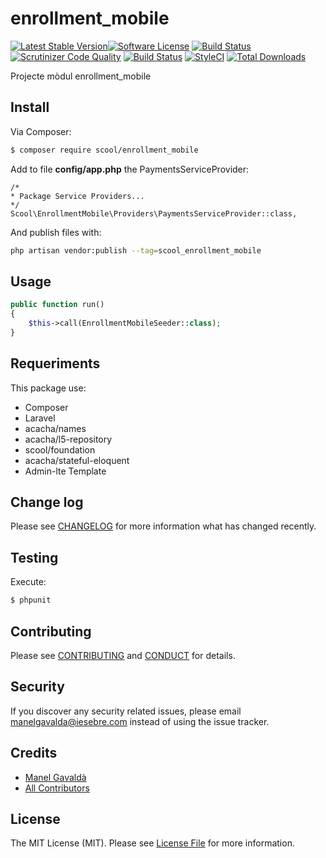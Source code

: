 # enrollment_mobile

[![Latest Stable Version](https://poser.pugx.org/manelgavalda/enrollment_mobile/v/stable)](https://packagist.org/packages/manelgavalda/enrollment_mobile)[![Software License][ico-license]](LICENSE.md)
[![Build Status](https://travis-ci.org/manelgavalda/enrollment_mobile.svg?branch=master)](https://travis-ci.org/manelgavalda/enrollment_mobile)
[![Scrutinizer Code Quality](https://scrutinizer-ci.com/g/manelgavalda/enrollment_mobile/badges/quality-score.png?b=master)](https://scrutinizer-ci.com/g/manelgavalda/enrollment_mobile/?branch=master)
[![Build Status](https://scrutinizer-ci.com/g/manelgavalda/enrollment_mobile/badges/build.png?b=master)](https://scrutinizer-ci.com/g/manelgavalda/enrollment_mobile/build-status/master)
[![StyleCI](https://styleci.io/repos/73415404/shield?branch=master)](https://styleci.io/repos/73415404)
[![Total Downloads](https://poser.pugx.org/manelgavalda/enrollment_mobile/downloads)](https://packagist.org/packages/manelgavalda/enrollment_mobile)

Projecte mòdul enrollment_mobile

## Install

Via Composer:

``` bash
$ composer require scool/enrollment_mobile
```

Add to file **config/app.php** the PaymentsServiceProvider:
```
/*
* Package Service Providers...
*/
Scool\EnrollmentMobile\Providers\PaymentsServiceProvider::class,
```

And publish files with:

```bash
php artisan vendor:publish --tag=scool_enrollment_mobile
```

## Usage

``` php
public function run()
{
    $this->call(EnrollmentMobileSeeder::class);
}
```

## Requeriments

This package use:

* Composer
* Laravel
* acacha/names
* acacha/l5-repository
* scool/foundation
* acacha/stateful-eloquent
* Admin-lte Template



## Change log

Please see [CHANGELOG](CHANGELOG.md) for more information what has changed recently.

## Testing

Execute:
``` bash
$ phpunit
```

## Contributing

Please see [CONTRIBUTING](CONTRIBUTING.md) and [CONDUCT](CONDUCT.md) for details.

## Security

If you discover any security related issues, please email manelgavalda@iesebre.com instead of using the issue tracker.

## Credits

- [Manel Gavaldà][link-author]
- [All Contributors][link-contributors]

## License

The MIT License (MIT). Please see [License File](LICENSE.md) for more information.

[ico-version]: https://img.shields.io/packagist/v/scool/enrollment_mobile.svg?style=flat-square
[ico-license]: https://img.shields.io/badge/license-MIT-brightgreen.svg?style=flat-square
[ico-travis]: https://img.shields.io/travis/scool/enrollment_mobile/master.svg?style=flat-square
[ico-scrutinizer]: https://img.shields.io/scrutinizer/coverage/g/scool/enrollment_mobile.svg?style=flat-square
[ico-code-quality]: https://img.shields.io/scrutinizer/g/scool/enrollment_mobile.svg?style=flat-square
[ico-downloads]: https://img.shields.io/packagist/dt/scool/enrollment_mobile.svg?style=flat-square

[link-packagist]: https://packagist.org/packages/scool/enrollment_mobile
[link-travis]: https://travis-ci.org/scool/enrollment_mobile
[link-scrutinizer]: https://scrutinizer-ci.com/g/scool/enrollment_mobile/code-structure
[link-code-quality]: https://scrutinizer-ci.com/g/scool/enrollment_mobile
[link-downloads]: https://packagist.org/packages/scool/enrollment_mobile
[link-author]: https://github.com/manelgavalda
[link-contributors]: ../../contributors
